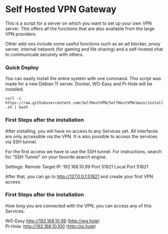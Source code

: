 # Self Hosted VPN Gateway

This is a script for a server on which you want to set up your own VPN server. This offers all the functions that are also available from the large VPN providers.

Other add-ons include some useful functions such as an ad blocker, proxy server, internal network (for gaming and file sharing) and a self-hosted chat to communicate securely with others.

### Quick Deploy

You can easily install the entire system with one command.
This script was made for a new Debian 11 server.
Docker, WG-Easy and Pi-Hole will be installed.

`curl -s https://raw.githubusercontent.com/SelfHostVPN/SelfHostVPN/main/install.sh | bash`

### First Steps after the installation

After installing, you will have no access to any Services yet. All interfaces are only accessible via the VPN. It is also possible to access the services via SSH tunnel.

For the first access we have to use the SSH tunnel.
For instructions, search for "SSH Tunnel" on your favorite search engine.

Settings:
Remote Target IP: 192.168.10.99 Port 51821
Local Port 51821

After that, you can go to http://127.0.0.1:51821 and create your first VPN access.

### First Steps after the installation
How long you are connected with the VPN, you can access any of this Services:

WG-Easy http://192.168.10.99 (http://wg.hole)<br>
Pi-Hole: http://192.168.10.100 (http://pi.hole)
